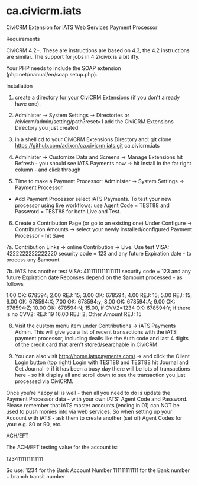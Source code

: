 ca.civicrm.iats
===============

CiviCRM Extension for iATS Web Services Payment Processor

Requirements

CiviCRM 4.2+. These are instructions are based on 4.3, the 4.2 instructions are similar. The support for jobs in 4.2/civix is a bit iffy.

Your PHP needs to include the SOAP extension (php.net/manual/en/soap.setup.php).  

Installation 

1. create a directory for your CiviCRM Extensions (if you don't already have one).

2. Administer -> System Settings -> Directories or /civicrm/admin/setting/path?reset=1
add the CiviCRM Extensions Directory you just created

3. in a shell cd to your CiviCRM Extensions Directory and:
git clone https://github.com/adixon/ca.civicrm.iats.git ca.civicrm.iats

4. Administer -> Customize Data and Screens -> Manage Extensions
hit Refresh - you should see iATS Payments now -> hit Install in the far right column - and click through

5. Time to make a Payment Processor:
Administer -> System Settings -> Payment Processor
+ Add Payment Processor
select iATS Payments. 
To test your new processor using live workflows: use Agent Code = TEST88 and Password = TEST88 for both Live and Test.

6. Create a Contribution Page (or go to an existing one)
Under Configure -> Contribution Amounts -> select your newly installed/configured Payment Processor - hit Save

7a. Contribution Links -> online Contribution -> Live.
Use test VISA:  4222222222222220 security code = 123 and any future Expiration date - to process any $amount. 

7b. iATS has another test VISA: 41111111111111111 security code = 123 and any future Expiration date 
Reponses depend on the $amount processed - as follows

1.00 OK: 678594;
2.00 REJ: 15;
3.00 OK: 678594;
4.00 REJ: 15;
5.00 REJ: 15;
6.00 OK: 678594:X;
7.00 OK: 678594:y;
8.00 OK: 678594:A;
9.00 OK: 678594:Z;
10.00 OK: 678594:N;
15.00, if CVV2=1234 OK: 678594:Y; if there is no CVV2: REJ: 19
16.00 REJ: 2;
Other Amount REJ: 15

8. Visit the custom menu item under Contributions -> iATS Payments Admin. This will give you a list of recent transactions with the iATS payment processor, including deails like the Auth code and last 4 digits of the credit card that aren't stored/searchable in CiviCRM.

9. You can also visit http://home.iatspayments.com/ -> and click the Client Login button (top right)
Login with TEST88 and TEST88
hit Journal and Get Journal -> if it has been a busy day there will be lots of transactions here - so hit display all 
and scroll down to see the transaction you just processed via CiviCRM.

Once you're happy all is well - then all you need to do is update the Payment Processor data - with your own
iATS' Agent Code and Password. Please remember that iATS master accounts (ending in 01) can NOT be used to push 
monies into via web services. So when setting up your Account with iATS - ask them to create another (set of)
Agent Codes for you: e.g. 80 or 90, etc. 

ACH/EFT

The ACH/EFT testing value for the account is:

1234111111111111

So use:
1234 for the Bank Account Number
111111111111 for the Bank number + branch transit number

